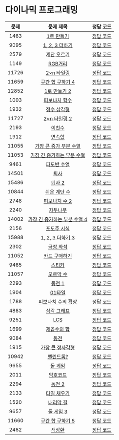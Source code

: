 # 다이나믹 프로그래밍

| 문제 | 문제 제목 | 정답 코드 |
| :--: | :--: | :--: |
| 1463 | [1로 만들기](https://www.acmicpc.net/problem/1463) | [정답 코드](1463.swift) |
| 9095 | [1, 2, 3 더하기](https://www.acmicpc.net/problem/9095) | [정답 코드](9095.swift) |
| 2579 | [계단 오르기](https://www.acmicpc.net/problem/2579) | [정답 코드](2579.swift) |
| 1149 | [RGB거리](https://www.acmicpc.net/problem/1149) | [정답 코드](1149.swift) |
| 11726 | [2×n 타일링](https://www.acmicpc.net/problem/11726) | [정답 코드](11726.swift) |
| 11659 | [구간 합 구하기 4](https://www.acmicpc.net/problem/11659) | [정답 코드](11659.swift) |
| 12852 | [1로 만들기 2](https://www.acmicpc.net/problem/12852) | [정답 코드](12852.swift) |
| 1003 | [피보나치 함수](https://www.acmicpc.net/problem/1003) | [정답 코드](1003.swift) |
| 1932 | [정수 삼각형](https://www.acmicpc.net/problem/1932) | [정답 코드](1932.swift) |
| 11727 | [2×n 타일링 2](https://www.acmicpc.net/problem/11727) | [정답 코드](11727.swift) |
| 2193 | [이친수](https://www.acmicpc.net/problem/2193) | [정답 코드](2193.swift) |
| 1912 | [연속합](https://www.acmicpc.net/problem/1912) | [정답 코드](1912.swift) |
| 11055 | [가장 큰 증가 부분 수열](https://www.acmicpc.net/problem/11055) | [정답 코드](11055.swift) |
| 11053 | [가장 긴 증가하는 부분 수열](https://www.acmicpc.net/problem/11053) | [정답 코드](11053.swift) |
| 9461 | [파도반 수열](https://www.acmicpc.net/problem/9461) | [정답 코드](9461.swift) |
| 14501 | [퇴사](https://www.acmicpc.net/problem/14501) | [정답 코드](14501.swift) |
| 15486 | [퇴사 2](https://www.acmicpc.net/problem/15486) | [정답 코드](15486.swift) |
| 10844 | [쉬운 계단 수](https://www.acmicpc.net/problem/10844) | [정답 코드](10844.swift) |
| 2748 | [피보나치 수 2](https://www.acmicpc.net/problem/2748) | [정답 코드](2748.swift) |
| 2240 | [자두나무](https://www.acmicpc.net/problem/2240) | [정답 코드](2240.swift) |
| 14002 | [가장 긴 증가하는 부분 수열 4](https://www.acmicpc.net/problem/14002) | [정답 코드](14002.swift) |
| 2156 | [포도주 시식](https://www.acmicpc.net/problem/2156) | [정답 코드](2156.swift) |
| 15988 | [1, 2, 3 더하기 3](https://www.acmicpc.net/problem/15988) | [정답 코드](15988.swift) |
| 2302 | [극장 좌석](https://www.acmicpc.net/problem/2302) | [정답 코드](2302.swift) |
| 11052 | [카드 구매하기](https://www.acmicpc.net/problem/11052) | [정답 코드](11052.swift) |
| 9465 | [스티커](https://www.acmicpc.net/problem/9465) | [정답 코드](9465.swift) |
| 11057 | [오르막 수](https://www.acmicpc.net/problem/11057) | [정답 코드](11057.swift) |
| 2293 | [동전 1](https://www.acmicpc.net/problem/2293) | [정답 코드](2293.swift) |
| 1904 | [01타일](https://www.acmicpc.net/problem/1904) | [정답 코드](1904.swift) |
| 1788 | [피보나치 수의 확장](https://www.acmicpc.net/problem/1788) | [정답 코드](1788.swift) |
| 4883 | [삼각 그래프](https://www.acmicpc.net/problem/4883) | [정답 코드](4883.swift) |
| 9251 | [LCS](https://www.acmicpc.net/problem/9251) | [정답 코드](9251.swift) |
| 1699 | [제곱수의 합](https://www.acmicpc.net/problem/1699) | [정답 코드](1699.swift) |
| 9084 | [동전](https://www.acmicpc.net/problem/9084) | [정답 코드](9084.swift) |
| 1915 | [가장 큰 정사각형](https://www.acmicpc.net/problem/1915) | [정답 코드](1915.swift) |
| 10942 | [팰린드롬?](https://www.acmicpc.net/problem/10942) | [정답 코드](10942.swift) |
| 9655 | [돌 게임](https://www.acmicpc.net/problem/9655) | [정답 코드](9655.swift) |
| 2011 | [암호코드](https://www.acmicpc.net/problem/2011) | [정답 코드](2011.swift) |
| 2294 | [동전 2](https://www.acmicpc.net/problem/2294) | [정답 코드](2294.swift) |
| 2133 | [타일 채우기](https://www.acmicpc.net/problem/2133) | [정답 코드](2133.swift) |
| 1520 | [내리막 길](https://www.acmicpc.net/problem/1520) | [정답 코드](1520.swift) |
| 9657 | [돌 게임 3](https://www.acmicpc.net/problem/9657) | [정답 코드](9657.swift) |
| 11660 | [구간 합 구하기 5](https://www.acmicpc.net/problem/11660) | [정답 코드](11660.swift) |
| 2482 | [색상환](https://www.acmicpc.net/problem/2482) | [정답 코드](2482.swift) |
